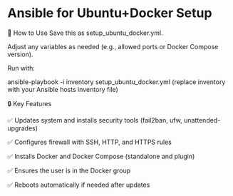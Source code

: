 # Ansible for Ubuntu+Docker Setup

🚀 How to Use
Save this as setup_ubuntu_docker.yml.

Adjust any variables as needed (e.g., allowed ports or Docker Compose version).

Run with:

ansible-playbook -i inventory setup_ubuntu_docker.yml
(replace inventory with your Ansible hosts inventory file)

🔒 Key Features

✅ Updates system and installs security tools (fail2ban, ufw, unattended-upgrades)

✅ Configures firewall with SSH, HTTP, and HTTPS rules

✅ Installs Docker and Docker Compose (standalone and plugin)

✅ Ensures the user is in the Docker group

✅ Reboots automatically if needed after updates
